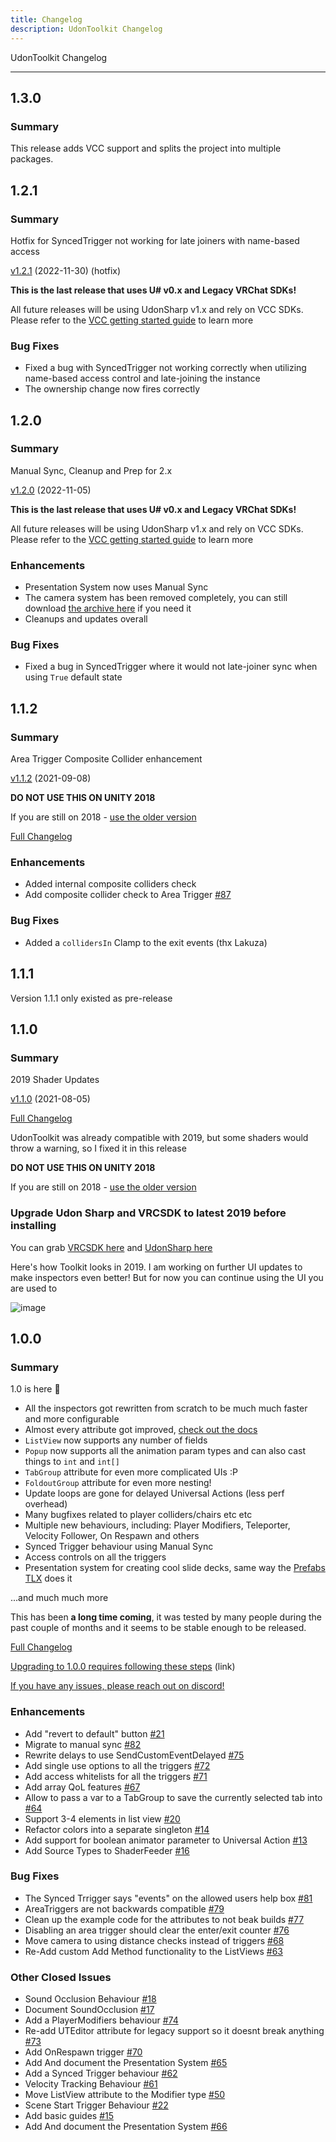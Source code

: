 ```yaml
---
title: Changelog
description: UdonToolkit Changelog
---
```


UdonToolkit Changelog

---

## 1.3.0

### Summary

This release adds VCC support and splits the project into multiple packages.

## 1.2.1

### Summary

Hotfix for SyncedTrigger not working for late joiners with name-based access

[v1.2.1](https://github.com/orels1/UdonToolkit/tree/v1.2.1) (2022-11-30) (hotfix)

**This is the last release that uses U# v0.x and Legacy VRChat SDKs!**

All future releases will be using UdonSharp v1.x and rely on VCC SDKs. Please refer to the [VCC getting started guide](https://vcc.docs.vrchat.com/guides/getting-started) to learn more

### Bug Fixes

- Fixed a bug with SyncedTrigger not working correctly when utilizing name-based access control and late-joining the instance
- The ownership change now fires correctly

## 1.2.0

### Summary

Manual Sync, Cleanup and Prep for 2.x

[v1.2.0](https://github.com/orels1/UdonToolkit/tree/v1.2.0) (2022-11-05)

**This is the last release that uses U# v0.x and Legacy VRChat SDKs!**

All future releases will be using UdonSharp v1.x and rely on VCC SDKs. Please refer to the [VCC getting started guide](https://vcc.docs.vrchat.com/guides/getting-started) to learn more

### Enhancements

- Presentation System now uses Manual Sync
- The camera system has been removed completely, you can still download [the archive here](https://github.com/orels1/UTCameraSystem) if you need it
- Cleanups and updates overall

### Bug Fixes

- Fixed a bug in SyncedTrigger where it would not late-joiner sync when using `True` default state

## 1.1.2

### Summary

Area Trigger Composite Collider enhancement

[v1.1.2](https://github.com/orels1/UdonToolkit/tree/v1.1.2) (2021-09-08)

**DO NOT USE THIS ON UNITY 2018**

If you are still on 2018 - [use the older version](https://github.com/orels1/UdonToolkit/releases/tag/v1.0.0)

[Full Changelog](https://github.com/orels1/UdonToolkit/compare/v1.1.1...v1.1.2)

### Enhancements

- Added internal composite colliders check
- Add composite collider check to Area Trigger [\#87](https://github.com/orels1/UdonToolkit/issues/87)

### Bug Fixes

- Added a `collidersIn` Clamp to the exit events (thx Lakuza)

## 1.1.1

Version 1.1.1 only existed as pre-release

## 1.1.0

### Summary

2019 Shader Updates

[v1.1.0](https://github.com/orels1/UdonToolkit/tree/v1.1.0) (2021-08-05)

[Full Changelog](https://github.com/orels1/UdonToolkit/compare/v1.0.0...v1.1.0)

UdonToolkit was already compatible with 2019, but some shaders would throw a warning, so I fixed it in this release

**DO NOT USE THIS ON UNITY 2018**

If you are still on 2018 - [use the older version](https://github.com/orels1/UdonToolkit/releases/tag/v1.0.0)

### Upgrade Udon Sharp and VRCSDK to latest 2019 before installing

You can grab [VRCSDK here](https://vrchat.com/home/download) and [UdonSharp here](https://github.com/MerlinVR/UdonSharp/releases/tag/v0.20.2)

Here's how Toolkit looks in 2019. I am working on further UI updates to make inspectors even better! But for now you can continue using the UI you are used to

![image](https://user-images.githubusercontent.com/3798928/128309680-4cb83b83-3be7-4541-a1a7-a17fde82499d.png)

## 1.0.0

### Summary

1.0 is here 🎉

- All the inspectors got rewritten from scratch to be much much faster and more configurable
- Almost every attribute got improved, [check out the docs](https://ut.orels.sh/v/v1.x/attributes/attributes-list)
- `ListView` now supports any number of fields
- `Popup` now supports all the animation param types and can also cast things to `int` and `int[]`
- `TabGroup` attribute for even more complicated UIs :P 
- `FoldoutGroup` attribute for even more nesting!
- Update loops are gone for delayed Universal Actions (less perf overhead)
- Many bugfixes related to player colliders/chairs etc etc
- Multiple new behaviours, including: Player Modifiers, Teleporter, Velocity Follower, On Respawn and others
- Synced Trigger behaviour using Manual Sync
- Access controls on all the triggers
- Presentation system for creating cool slide decks, same way the [Prefabs TLX](https://tlx.dev) does it

...and much much more

This has been **a long time coming**, it was tested by many people during the past couple of months and it seems to be stable enough to be released.

[Full Changelog](https://github.com/orels1/UdonToolkit/compare/v0.5.0...v1.0.0)

[Upgrading to 1.0.0 requires following these steps](https://ut.orels.sh/v/v1.x/extras/migration-to-v1.0.0) (link)

[If you have any issues, please reach out on discord!](https://discord.gg/aMdhyva7)

### Enhancements

- Add "revert to default" button [\#21](https://github.com/orels1/UdonToolkit/issues/21)
- Migrate to manual sync [\#82](https://github.com/orels1/UdonToolkit/issues/82)
- Rewrite delays to use SendCustomEventDelayed [\#75](https://github.com/orels1/UdonToolkit/issues/75)
- Add single use options to all the triggers [\#72](https://github.com/orels1/UdonToolkit/issues/72)
- Add access whitelists for all the triggers [\#71](https://github.com/orels1/UdonToolkit/issues/71)
- Add array QoL features [\#67](https://github.com/orels1/UdonToolkit/issues/67)
- Allow to pass a var to a TabGroup to save the currently selected tab into [\#64](https://github.com/orels1/UdonToolkit/issues/64)
- Support 3-4 elements in list view [\#20](https://github.com/orels1/UdonToolkit/issues/20)
- Refactor colors into a separate singleton [\#14](https://github.com/orels1/UdonToolkit/issues/14)
- Add support for boolean animator parameter to Universal Action [\#13](https://github.com/orels1/UdonToolkit/issues/13)
- Add Source Types to ShaderFeeder [\#16](https://github.com/orels1/UdonToolkit/issues/16)

### Bug Fixes

- The Synced Trrigger says "events" on the allowed users help box [\#81](https://github.com/orels1/UdonToolkit/issues/81)
- AreaTriggers are not backwards compatible [\#79](https://github.com/orels1/UdonToolkit/issues/79)
- Clean up the example code for the attributes to not beak builds [\#77](https://github.com/orels1/UdonToolkit/issues/77)
- Disabling an area trigger should clear the enter/exit counter [\#76](https://github.com/orels1/UdonToolkit/issues/76)
- Move camera to using distance checks instead of triggers [\#68](https://github.com/orels1/UdonToolkit/issues/68)
- Re-Add custom Add Method functionality to the ListViews [\#63](https://github.com/orels1/UdonToolkit/issues/63)

### Other Closed Issues

- Sound Occlusion Behaviour [\#18](https://github.com/orels1/UdonToolkit/issues/18)
- Document SoundOcclusion [\#17](https://github.com/orels1/UdonToolkit/issues/17)
- Add a PlayerModifiers behaviour [\#74](https://github.com/orels1/UdonToolkit/issues/74)
- Re-add UTEditor attribute for legacy support so it doesnt break anything [\#73](https://github.com/orels1/UdonToolkit/issues/73)
- Add OnRespawn trigger [\#70](https://github.com/orels1/UdonToolkit/issues/70)
- Add And document the Presentation System [\#65](https://github.com/orels1/UdonToolkit/issues/65)
- Add a Synced Trigger behaviour [\#62](https://github.com/orels1/UdonToolkit/issues/62)
- Velocity Tracking  Behaviour [\#61](https://github.com/orels1/UdonToolkit/issues/61)
- Move ListView attribute to the Modifier type [\#50](https://github.com/orels1/UdonToolkit/issues/50)
- Scene Start Trigger Behaviour [\#22](https://github.com/orels1/UdonToolkit/issues/22)
- Add basic guides [\#15](https://github.com/orels1/UdonToolkit/issues/15)
- Add And document the Presentation System [\#66](https://github.com/orels1/UdonToolkit/issues/66)